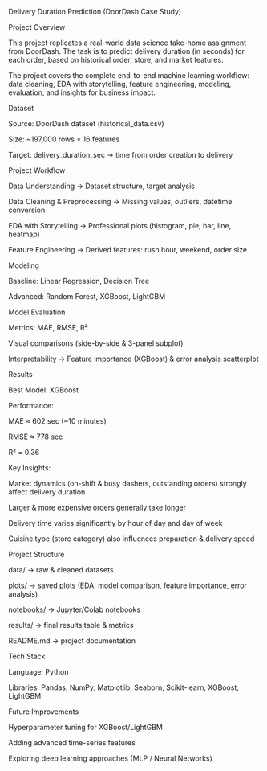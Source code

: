 Delivery Duration Prediction (DoorDash Case Study)

Project Overview

This project replicates a real-world data science take-home assignment from DoorDash.
The task is to predict delivery duration (in seconds) for each order, based on historical order, store, and market features.

The project covers the complete end-to-end machine learning workflow: data cleaning, EDA with storytelling, feature engineering, modeling, evaluation, and insights for business impact.

Dataset

Source: DoorDash dataset (historical_data.csv)

Size: ~197,000 rows × 16 features

Target: delivery_duration_sec → time from order creation to delivery

Project Workflow

Data Understanding → Dataset structure, target analysis

Data Cleaning & Preprocessing → Missing values, outliers, datetime conversion

EDA with Storytelling → Professional plots (histogram, pie, bar, line, heatmap)

Feature Engineering → Derived features: rush hour, weekend, order size

Modeling

Baseline: Linear Regression, Decision Tree

Advanced: Random Forest, XGBoost, LightGBM

Model Evaluation

Metrics: MAE, RMSE, R²

Visual comparisons (side-by-side & 3-panel subplot)

Interpretability → Feature importance (XGBoost) & error analysis scatterplot

Results

Best Model: XGBoost

Performance:

MAE ≈ 602 sec (~10 minutes)

RMSE ≈ 778 sec

R² = 0.36

Key Insights:

Market dynamics (on-shift & busy dashers, outstanding orders) strongly affect delivery duration

Larger & more expensive orders generally take longer

Delivery time varies significantly by hour of day and day of week

Cuisine type (store category) also influences preparation & delivery speed

Project Structure

data/ → raw & cleaned datasets

plots/ → saved plots (EDA, model comparison, feature importance, error analysis)

notebooks/ → Jupyter/Colab notebooks

results/ → final results table & metrics

README.md → project documentation

Tech Stack

Language: Python

Libraries: Pandas, NumPy, Matplotlib, Seaborn, Scikit-learn, XGBoost, LightGBM

Future Improvements

Hyperparameter tuning for XGBoost/LightGBM

Adding advanced time-series features

Exploring deep learning approaches (MLP / Neural Networks)
